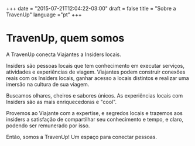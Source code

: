 +++
date = "2015-07-21T12:04:22-03:00"
draft = false
title = "Sobre a TravenUp"
language ="pt"
+++

# **TravenUp, quem somos**

A TravenUp conecta Viajantes a Insiders locais.

Insiders são pessoas locais que tem conhecimento em executar serviços, atividades e experiências de viagem. 
Viajantes podem construir conexões reais com os Insiders locais, ganhar acesso a locais distintos e realizar uma imersão na cultura de sua viagem. 

Buscamos olhares, cheiros e sabores únicos. As experiências locais com Insiders são as mais enriquecedoras e "cool".

Provemos ao Viajante com a expertise, e segredos locais e trazemos aos insiders a satisfação de compartilhar seu conhecimento e tempo, e claro, podendo ser remunerado por isso.

Então, somos a TravenUp! Um espaço para conectar pessoas.
